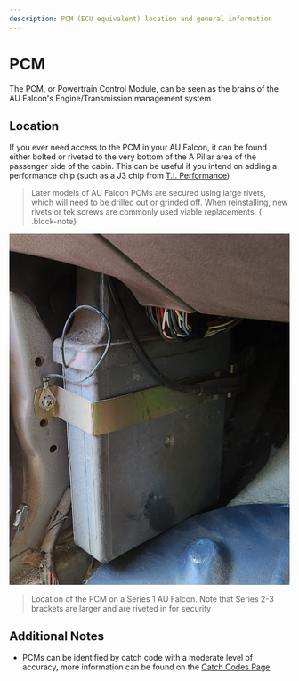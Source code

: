 ```yaml
---
description: PCM (ECU equivalent) location and general information
---
```


# PCM

The PCM, or Powertrain Control Module, can be seen as the brains of the AU Falcon's Engine/Transmission management system

## Location

If you ever need access to the PCM in your AU Falcon, it can be found either bolted or riveted to the very bottom of the A Pillar area of the passenger side of the cabin. This can be useful if you intend on adding a performance chip (such as a J3 chip from [T.I. Performance](../../Credits.md#sources))

> Later models of AU Falcon PCMs are secured using large rivets, which will need to be drilled out or grinded off. When reinstalling, new rivets or tek screws are commonly used viable replacements.
{: .block-note}

![PCM Location Series 1](./PCM-location.jpg)
> Location of the PCM on a Series 1 AU Falcon. Note that Series 2-3 brackets are larger and are riveted in for security

## Additional Notes

- PCMs can be identified by catch code with a moderate level of accuracy, more information can be found on the [Catch Codes Page](./CatchCodes/CatchCodes.md)